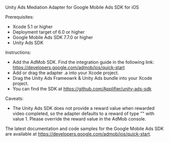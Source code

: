 Unity Ads Mediation Adapter for Google Mobile Ads SDK for iOS

Prerequisites:
- Xcode 5.1 or higher
- Deployment target of 6.0 or higher
- Google Mobile Ads SDK 7.7.0 or higher
- Unity Ads SDK

Instructions:
- Add the AdMob SDK. Find the integration guide in the following link:
https://developers.google.com/admob/ios/quick-start
- Add or drag the adapter .a into your Xcode project.
- Drag the Unity Ads Frameowrk & Unity Ads bundle into your Xcode project. 
- You can find the SDK at https://github.com/Applifier/unity-ads-sdk

Caveats:
- The Unity Ads SDK does not provide a reward value when rewarded video completed,
  so the adapter defaults to a reward of type "" with value 1. Please override the
  reward value in the AdMob console.

The latest documentation and code samples for the Google Mobile Ads SDK are
available at https://developers.google.com/admob/ios/quick-start.
